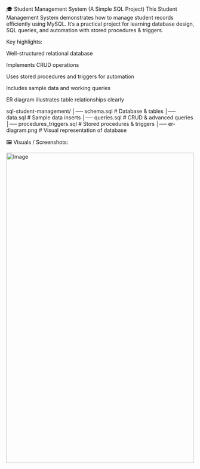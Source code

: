 🎓 Student Management System (A Simple SQL Project)
This Student Management System demonstrates how to manage student records efficiently using MySQL.
It’s a practical project for learning database design, SQL queries, and automation with stored procedures & triggers.

Key highlights:

Well-structured relational database

Implements CRUD operations

Uses stored procedures and triggers for automation

Includes sample data and working queries

ER diagram illustrates table relationships clearly

sql-student-management/
│── schema.sql              # Database & tables
│── data.sql                # Sample data inserts
│── queries.sql             # CRUD & advanced queries
│── procedures_triggers.sql # Stored procedures & triggers
│── er-diagram.png          # Visual representation of database

🖼 Visuals / Screenshots:

<img width="503" height="832" alt="Image" src="https://github.com/user-attachments/assets/c844ef66-588a-42c2-bfdf-959b25dca597" />
